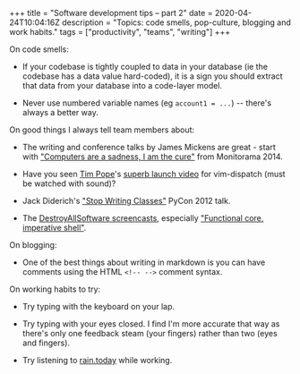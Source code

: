 +++
title = "Software development tips – part 2"
date = 2020-04-24T10:04:16Z
description = "Topics: code smells, pop-culture, blogging and work habits."
tags = ["productivity", "teams", "writing"]
+++

On code smells:

- If your codebase is tightly coupled to data in your database (ie the codebase
  has a data value hard-coded), it is a sign you should extract that data from
  your database into a code-layer model.

- Never use numbered variable names (eg `account1 = ...`) -- there's always a
  better way.

On good things I always tell team members about:

- The writing and conference talks by James Mickens are great - start with
  ["Computers are a sadness, I am the cure"](https://vimeo.com/95066828) from
  Monitorama 2014.

- Have you seen [Tim Pope](https://twitter.com/tpope)'s
  [superb launch video](https://vimeo.com/63116209) for vim-dispatch (must be
  watched with sound)?

- Jack Diderich's
  ["Stop Writing Classes"](https://www.youtube.com/watch?v=o9pEzgHorH0) PyCon
  2012 talk.

- The
  [DestroyAllSoftware screencasts](https://www.destroyallsoftware.com/screencasts),
  especially
  ["Functional core, imperative shell"](https://www.destroyallsoftware.com/screencasts/catalog/functional-core-imperative-shell).

On blogging:

- One of the best things about writing in markdown is you can have comments
  using the HTML `<!-- -->` comment syntax.

On working habits to try:

- Try typing with the keyboard on your lap.

- Try typing with your eyes closed. I find I'm more accurate that way as there's
  only one feedback steam (your fingers) rather than two (eyes and fingers).

- Try listening to [rain.today](https://rain.today) while working.

<!--
Look there's one here!
-->
